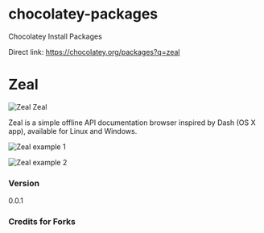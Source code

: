 chocolatey-packages
===================

Chocolatey Install Packages

Direct link: 
https://chocolatey.org/packages?q=zeal


# Zeal

![Zeal](https://raw.github.com/cellx/chocolatey-packages/master/zeal_icons/zeal_128px.png "Zeal") Zeal


[Zeal Website]:http://zealdocs.org/download.html
[Zeal GitHub]:https://github.com/jkozera/zeal

Zeal is a simple offline API documentation browser inspired by Dash (OS X app), available for Linux and Windows. 

![Zeal example 1](https://raw.github.com/cellx/chocolatey-packages/master/zeal_icons/zeal_screenshot_windows.png)

![Zeal example 2](https://raw.github.com/cellx/chocolatey-packages/master/zeal_icons/zeal_screenshot_angularjs-docs.png)


### Version
0.0.1


### Credits for Forks

[Adrián Arroyo Calle]:https://github.com/AdrianArroyoCalle/chocolatey-packages/zeal

